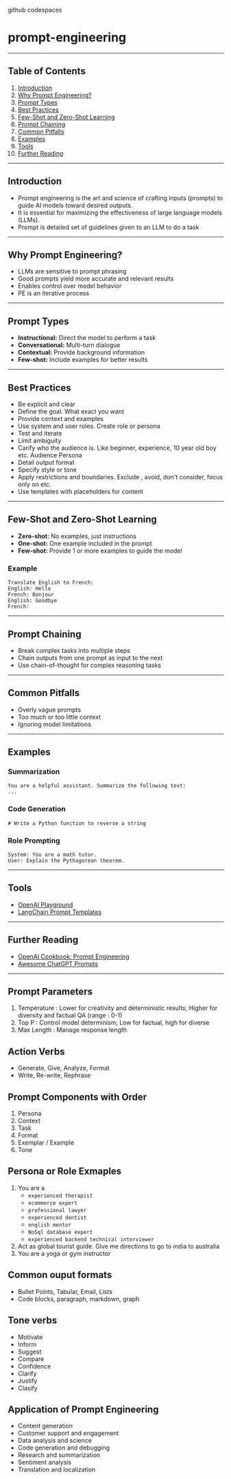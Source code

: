 github codespaces
# prompt-engineering

---

## Table of Contents
1. [Introduction](#introduction)
2. [Why Prompt Engineering?](#why-prompt-engineering)
3. [Prompt Types](#prompt-types)
4. [Best Practices](#best-practices)
5. [Few-Shot and Zero-Shot Learning](#few-shot-and-zero-shot-learning)
6. [Prompt Chaining](#prompt-chaining)
7. [Common Pitfalls](#common-pitfalls)
8. [Examples](#examples)
9. [Tools](#tools)
10. [Further Reading](#further-reading)

---

## Introduction
- Prompt engineering is the art and science of crafting inputs (prompts) to guide AI models toward desired outputs.  
- It is essential for maximizing the effectiveness of large language models (LLMs).
- Prompt is detailed set of guidelines given to an LLM to do a task

---

## Why Prompt Engineering?
- LLMs are sensitive to prompt phrasing
- Good prompts yield more accurate and relevant results
- Enables control over model behavior
- PE is an iterative process

---

## Prompt Types
- **Instructional:** Direct the model to perform a task
- **Conversational:** Multi-turn dialogue
- **Contextual:** Provide background information
- **Few-shot:** Include examples for better results

---

## Best Practices
- Be explicit and clear
- Define the goal. What exact you want
- Provide context and examples
- Use system and user roles. Create role or persona
- Test and iterate
- Limit ambiguity
- Carify who the audience is. Like beginner, experience, 10 year old boy etc. Audience Persona
- Detail output format
- Specify style or tone
- Apply restrictions and boundaries. Exclude , avoid, don't consider, focus only on  etc.
- Use templates with placeholders for content


---

## Few-Shot and Zero-Shot Learning
- **Zero-shot:** No examples, just instructions
- **One-shot:** One example included in the prompt
- **Few-shot:** Provide 1 or more examples to guide the model

### Example
```
Translate English to French:
English: Hello
French: Bonjour
English: Goodbye
French:
```

---

## Prompt Chaining
- Break complex tasks into multiple steps
- Chain outputs from one prompt as input to the next
- Use chain-of-thought for complex reasoning tasks

---

## Common Pitfalls
- Overly vague prompts
- Too much or too little context
- Ignoring model limitations

---

## Examples
### Summarization
```
You are a helpful assistant. Summarize the following text:
...
```

### Code Generation
```
# Write a Python function to reverse a string
```

### Role Prompting
```
System: You are a math tutor.
User: Explain the Pythagorean theorem.
```

---

## Tools
- [OpenAI Playground](https://platform.openai.com/playground)
- [LangChain Prompt Templates](https://python.langchain.com/docs/modules/prompts/prompt_templates/)

---

## Further Reading
- [OpenAI Cookbook: Prompt Engineering](https://github.com/openai/openai-cookbook#prompt-engineering)
- [Awesome ChatGPT Prompts](https://github.com/f/awesome-chatgpt-prompts)

---

## Prompt Parameters
1. Temperature : Lower for creativity and deterministic results; Higher for diversity and factual QA (range : 0-1)
2. Top P : Control model determinism; Low for factual, high for diverse
3. Max Length : Manage response length

## Action Verbs
- Generate, Give, Analyze, Format
- Write, Re-write, Rephrase

## Prompt Components with Order 
1. Persona
2. Context
3. Task
4. Format
5. Exemplar / Example
6. Tone

## Persona or Role Exmaples 
1. You are a 
    - `experienced therapist`
    - `ecommerce expert`
    - `professional lawyer`
    - `experienced dentist`
    - `english mentor`
    - `NoSql database expert`
    - `experienced backend technical interviewer`
2. Act as global tourist guide. Give me directions to go to india to australia
3. You are a yoga or gym instructor

## Common ouput formats
- Bullet Points, Tabular, Email, Lists
- Code blocks, paragraph, markdown, graph

## Tone verbs
- Motivate
- Inform
- Suggest
- Compare
- Confidence
- Clarify
- Justify
- Clasify

## Application of Prompt Engineering
- Content generation
- Customer support and engagement
- Data analysis and science
- Code generation and debugging
- Research and summarization
- Sentiment analysis
- Translation and localization


